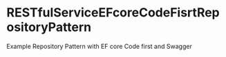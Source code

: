 # RESTfulServiceEFcoreCodeFisrtRepositoryPattern
Example Repository Pattern with EF core Code first and Swagger
